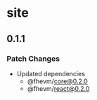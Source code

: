 # site

## 0.1.1

### Patch Changes

- Updated dependencies
  - @fhevm/core@0.2.0
  - @fhevm/react@0.2.0
